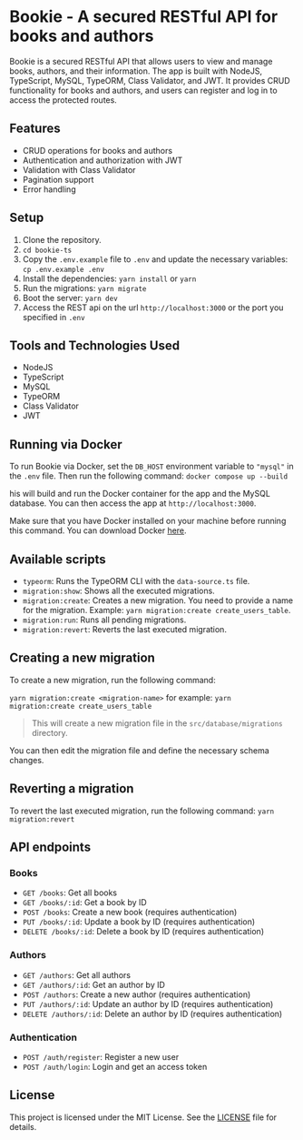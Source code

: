# Bookie - A secured RESTful API for books and authors

Bookie is a secured RESTful API that allows users to view and manage books, authors, and their information. The app is built with NodeJS, TypeScript, MySQL, TypeORM, Class Validator, and JWT. It provides CRUD functionality for books and authors, and users can register and log in to access the protected routes.

## Features

- CRUD operations for books and authors
- Authentication and authorization with JWT
- Validation with Class Validator
- Pagination support
- Error handling



## Setup

1. Clone the repository.
2. `cd bookie-ts`
3. Copy the `.env.example` file to `.env` and update the necessary variables: `cp .env.example .env`
4. Install the dependencies: `yarn install` or `yarn`
5. Run the migrations: `yarn migrate`
6. Boot the server: `yarn dev`
7. Access the REST api on the url `http://localhost:3000` or the port you specified in `.env`

## Tools and Technologies Used
- NodeJS
- TypeScript
- MySQL
- TypeORM
- Class Validator
- JWT

## Running via Docker
To run Bookie via Docker, set the `DB_HOST` environment variable to `"mysql"` in the `.env` file. Then run the following command:
`docker compose up --build`

his will build and run the Docker container for the app and the MySQL database. You can then access the app at `http://localhost:3000`.

Make sure that you have Docker installed on your machine before running this command. You can download Docker [here](https://www.docker.com/get-started).


## Available scripts

- `typeorm`: Runs the TypeORM CLI with the `data-source.ts` file.
- `migration:show`: Shows all the executed migrations.
- `migration:create`: Creates a new migration. You need to provide a name for the migration. Example: `yarn migration:create create_users_table`.
- `migration:run`: Runs all pending migrations.
- `migration:revert`: Reverts the last executed migration.

## Creating a new migration

To create a new migration, run the following command:

`yarn migration:create <migration-name>` for example: `yarn migration:create create_users_table`

> This will create a new migration file in the `src/database/migrations` directory.

You can then edit the migration file and define the necessary schema changes.

## Reverting a migration

To revert the last executed migration, run the following command: `yarn migration:revert`

## API endpoints

### Books

- `GET /books`: Get all books
- `GET /books/:id`: Get a book by ID
- `POST /books`: Create a new book (requires authentication)
- `PUT /books/:id`: Update a book by ID (requires authentication)
- `DELETE /books/:id`: Delete a book by ID (requires authentication)

### Authors

- `GET /authors`: Get all authors
- `GET /authors/:id`: Get an author by ID
- `POST /authors`: Create a new author (requires authentication)
- `PUT /authors/:id`: Update an author by ID (requires authentication)
- `DELETE /authors/:id`: Delete an author by ID (requires authentication)

### Authentication

- `POST /auth/register`: Register a new user
- `POST /auth/login`: Login and get an access token

## License

This project is licensed under the MIT License. See the [LICENSE](LICENSE) file for details.





